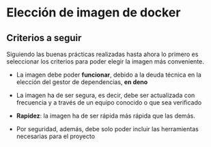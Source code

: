 # Elección de imagen de docker

## Criterios a seguir

Siguiendo las buenas prácticas realizadas hasta ahora lo primero es seleccionar los criterios para poder elegir la imagen más conveniente.

- La imagen debe poder **funcionar**, debido a la deuda técnica en la elección del gestor de dependencias, **en deno**

- La imagen ha de ser segura, es decir, debe ser actualizada con frecuencia y a través de un equipo conocido o que sea verificado

- **Rapidez**: la imagen ha de ser rápida más rápida que las demás.

- Por seguridad, además, debe solo poder incluir las herramientas necesarias para el proyecto